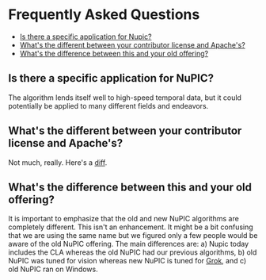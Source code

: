 Frequently Asked Questions
===========================

<section>
    <ul>
      <li><a href="#is_there_a_specific_application_for_nupic">Is there a specific application for Nupic?</a></li>
      <li><a href="#whats_the_difference_between_your_contributor_license_and_apaches">What's the different between your contributor license and Apache's?</a></li>
      <li><a href="#whats_the_different_between_this_and_your_old_offering">What's the difference between this and your old offering?</a></li>
    </ul>
</section>


Is there a specific application for NuPIC?
--------------------
The algorithm lends itself well to high-speed temporal data, but it could potentially be applied to many different fields and endeavors.


What's the different between your contributor license and Apache's?
--------------------
Not much, really. Here's a [diff](http://www.diffchecker.com/tas54ez4).


What's the difference between this and your old offering?
--------------------
It is important to emphasize that the old and new NuPIC algorithms are completely different.  This isn't an enhancement.  It might be a bit confusing that we are using the same name but we figured only a few people would be aware of the old NuPIC offering. The main differences are: a) Nupic today includes the CLA whereas the old NuPIC had our previous algorithms, b) old NuPIC was tuned for vision whereas new NuPIC is tuned for [Grok](http://groksolutions.com/product.html), and c) old NuPIC ran on Windows.